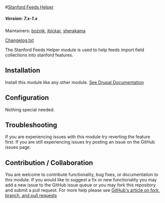 #[Stanford Feeds Helper](https://github.com/SU-SWS/stanford_feeds_helper)
##### Version: 7.x-1.x

Maintainers: [boznik](https://github.com/boznik), [jbickar](https://github.com/jbickar), [sherakama](https://github.com/sherakama)

[Changelog.txt](CHANGELOG.txt)

The Stanford Feeds Helper module is used to help feeds import field collections into stanford features.

Installation
---

Install this module like any other module. [See Drupal Documentation](https://drupal.org/documentation/install/modules-themes/modules-7)

Configuration
---

Nothing special needed.

Troubleshooting
---

If you are experiencing issues with this module try reverting the feature first. If you are still experiencing issues try posting an issue on the GitHub issues page.

Contribution / Collaboration
---

You are welcome to contribute functionality, bug fixes, or documentation to this module. If you would like to suggest a fix or new functionality you may add a new issue to the GitHub issue queue or you may fork this repository and submit a pull request. For more help please see [GitHub's article on fork, branch, and pull requests](https://help.github.com/articles/using-pull-requests)
